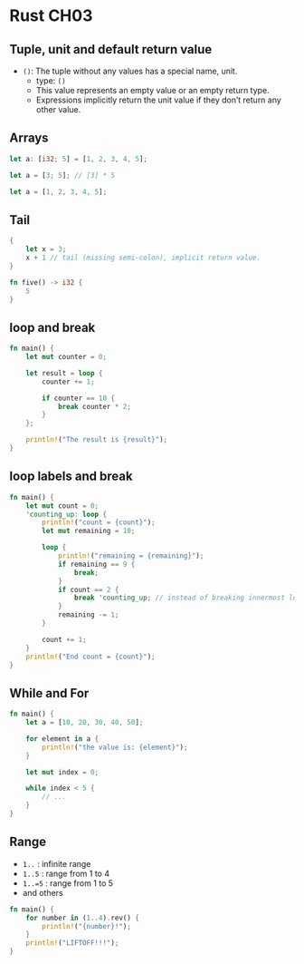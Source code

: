 # Rust CH03

## Tuple, unit and default return value

- `()`: The tuple without any values has a special name, unit.
  - type: `()`
  - This value represents an empty value or an empty return type.
  - Expressions implicitly return the unit value if they don’t return any other value.

## Arrays

```rust
let a: [i32; 5] = [1, 2, 3, 4, 5];

let a = [3; 5]; // [3] * 5

let a = [1, 2, 3, 4, 5];
```

## Tail

```rust
{
    let x = 3;
    x + 1 // tail (missing semi-colon), implicit return value.
}
```

```rust
fn five() -> i32 {
    5
}
```

## loop and break

```rust
fn main() {
    let mut counter = 0;

    let result = loop {
        counter += 1;

        if counter == 10 {
            break counter * 2;
        }
    };

    println!("The result is {result}");
}
```

## loop labels and break

```rust
fn main() {
    let mut count = 0;
    'counting_up: loop {
        println!("count = {count}");
        let mut remaining = 10;

        loop {
            println!("remaining = {remaining}");
            if remaining == 9 {
                break;
            }
            if count == 2 {
                break 'counting_up; // instead of breaking innermost loop, outermost loop is stopped
            }
            remaining -= 1;
        }

        count += 1;
    }
    println!("End count = {count}");
}
```

## While and For

```rust
fn main() {
    let a = [10, 20, 30, 40, 50];

    for element in a {
        println!("the value is: {element}");
    }

    let mut index = 0;

    while index < 5 {
        // ...
    }
}
```

## Range

- `1..`    : infinite range
- `1..5`   : range from 1 to 4
- `1..=5`  : range from 1 to 5
- and others

```rust
fn main() {
    for number in (1..4).rev() {
        println!("{number}!");
    }
    println!("LIFTOFF!!!");
}
```